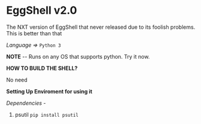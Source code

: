 # EggShell v2.0
The NXT version of EggShell that never released due to its foolish problems. This is better than that

*Language =>* `Python 3`

**NOTE** -- Runs on any OS that supports python. Try it now. 

**HOW TO BUILD THE SHELL?**

No need

**Setting Up Enviroment for using it**

*Dependencies -* 

1. psutil `pip install psutil`
